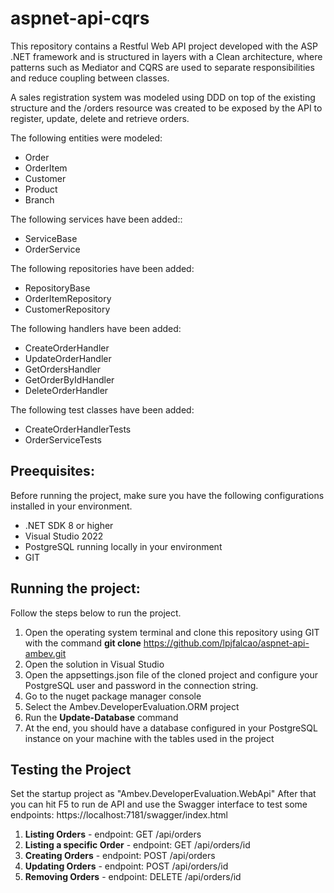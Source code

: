 # aspnet-api-cqrs

This repository contains a Restful Web API project developed with the ASP .NET framework and is structured in layers with a Clean architecture, where patterns such as Mediator and CQRS are used to separate responsibilities and reduce coupling between classes.

A sales registration system was modeled using DDD on top of the existing structure and the /orders resource was created to be exposed by the API to register, update, delete and retrieve orders.

The following entities were modeled:
- Order
- OrderItem
- Customer
- Product
- Branch

The following services have been added::

- ServiceBase
- OrderService

The following repositories have been added:

- RepositoryBase
- OrderItemRepository
- CustomerRepository

The following handlers have been added:

  - CreateOrderHandler
  - UpdateOrderHandler
  - GetOrdersHandler
  - GetOrderByIdHandler
  - DeleteOrderHandler


The following test classes have been added:

- CreateOrderHandlerTests
- OrderServiceTests
  

## Preequisites:

Before running the project, make sure you have the following configurations installed in your environment.

+ .NET SDK 8 or higher
+ Visual Studio 2022
+ PostgreSQL running locally in your environment
+ GIT

## Running the project:

Follow the steps below to run the project.

1. Open the operating system terminal and clone this repository using GIT with the command **git clone** https://github.com/lpjfalcao/aspnet-api-ambev.git
2. Open the solution in Visual Studio
3. Open the appsettings.json file of the cloned project and configure your PostgreSQL user and password in the connection string.
4. Go to the nuget package manager console
5. Select the Ambev.DeveloperEvaluation.ORM project
6. Run the **Update-Database** command
7. At the end, you should have a database configured in your PostgreSQL instance on your machine with the tables used in the project

## Testing the Project

Set the startup project as "Ambev.DeveloperEvaluation.WebApi"
After that you can hit F5 to run de API and use the Swagger interface to test some endpoints: https://localhost:7181/swagger/index.html

1. **Listing Orders** - endpoint: GET /api/orders
2. **Listing a specific Order** - endpoint: GET /api/orders/id
3. **Creating Orders** - endpoint: POST /api/orders
4. **Updating Orders** - endpoint: POST /api/orders/id
5. **Removing Orders** - endpoint: DELETE /api/orders/id

